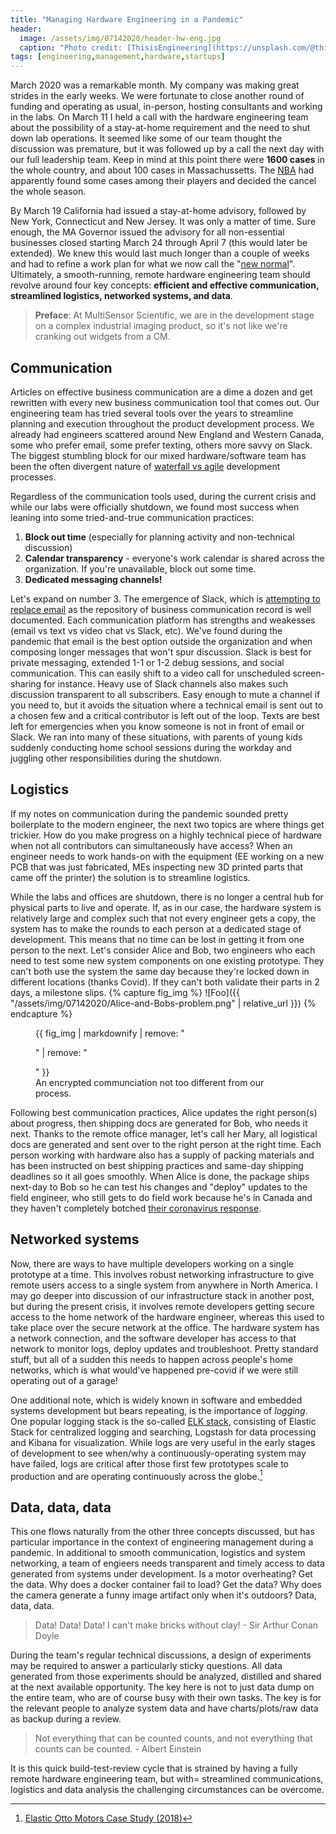 ```yaml
---
title: "Managing Hardware Engineering in a Pandemic"
header:
  image: /assets/img/07142020/header-hw-eng.jpg
  caption: "Photo credit: [ThisisEngineering](https://unsplash.com/@thisisengineering)"
tags: [engineering,management,hardware,startups]
---
```

March 2020 was a remarkable month. My company was making great strides in the early weeks. We were fortunate to close another round of funding and operating as usual, in-person, hosting consultants and working in the labs. On March 11 I held a call with the hardware engineering team about the possibility of a stay-at-home requirement and the need to shut down lab operations. It seemed like some of our team thought the discussion was premature, but it was followed up by a call the next day with our full leadership team. Keep in mind at this point there were **1600 cases** in the whole country, and about 100 cases in Massachussetts. The [NBA](https://www.espn.com/nba/story/_/id/28897195/inside-nba-coronavirus-shutdown-how-tense-hours-changed-everything) had apparently found some cases among their players and decided the cancel the whole season.

By March 19 California had issued a stay-at-home advisory, followed by New York, Connecticut and New Jersey. It was only a matter of time. Sure enough, the MA Governor issued the advisory for all non-essential businesses closed starting March 24 through April 7 (this would later be extended). We knew this would last much longer than a couple of weeks and had to refine a work plan for what we now call the "[new normal](https://www.technologyreview.com/2020/06/30/1004575/beyond-covid-19-lies-a-new-normal-and-new-opportunities/)". Ultimately, a smooth-running, remote hardware engineering team should revolve around four key concepts: **efficient and effective communication, streamlined logistics, networked systems, and data**.  

>**Preface**: At MultiSensor Scientific, we are in the development stage on a complex industrial imaging product, so it's not like we're cranking out widgets from a CM.

## Communication
Articles on effective business communication are a dime a dozen and get rewritten with every new business communication tool that comes out. Our engineering team has tried several tools over the years to streamline planning and execution throughout the product development process. We already had engineers scattered around New England and Western Canada, some who prefer email, some prefer texting, others more savvy on Slack. The biggest stumbling block for our mixed hardware/software team has been the often divergent nature of [waterfall vs agile](https://www.agileforhardware.com/about/) development processes.

Regardless of the communication tools used, during the current crisis and while our labs were officially shutdown, we found most success when leaning into some tried-and-true communication practices:  
1. **Block out time** (especially for planning activity and non-technical discussion)
2. **Calendar transparency** - everyone's work calendar is shared across the organization. If you're unavailable, block out some time.
3. **Dedicated messaging channels!**

Let's expand on number 3. The emergence of Slack, which is [attempting to replace email](https://www.nytimes.com/2019/06/19/style/slack-replace-email-ipo-listing.html) as the repository of business communication record is well documented. Each communication platform has strengths and weakesses (email vs text vs video chat vs Slack, etc). We've found during the pandemic that email is the best option outside the organization and when composing longer messages that won't spur discussion. Slack is best for private messaging, extended 1-1 or 1-2 debug sessions, and social communication. This can easily shift to a video call for unscheduled screen-sharing for instance. Heavy use of Slack channels also makes such discussion transparent to all subscribers. Easy enough to mute a channel if you need to, but it avoids the situation where a technical email is sent out to a chosen few and a critical contributor is left out of the loop. Texts are best left for emergencies when you know someone is not in front of email or Slack. We ran into many of these situations, with parents of young kids suddenly conducting home school sessions during the workday and juggling other responsibilities during the shutdown.    


## Logistics
If my notes on communication during the pandemic sounded pretty boilerplate to the modern engineer, the next two topics are where things get trickier. How do you make progress on a highly technical piece of hardware when not all contributors can simultaneously have access? When an engineer needs to work hands-on with the equipment (EE working on a new PCB that was just fabricated, MEs inspecting new 3D printed parts that came off the printer) the solution is to streamline logistics.

While the labs and offices are shutdown, there is no longer a central hub for physical parts to live and operate. If, as in our case, the hardware system is relatively large and complex such that not every engineer gets a copy, the system has to make the rounds to each person at a dedicated stage of development. This means that no time can be lost in getting it from one person to the next. Let's consider Alice and Bob, two engineers who each need to test some new system components on one existing prototype. They can't both use the system the same day because they're locked down in different locations (thanks Covid). If they can't both validate their parts in 2 days, a milestone slips.
{% capture fig_img %}
![Foo]({{ "/assets/img/07142020/Alice-and-Bobs-problem.png" | relative_url }})
{% endcapture %}

<figure>
  {{ fig_img | markdownify | remove: "<p>" | remove: "</p>" }}
  <figcaption>An encrypted communciation not too different from our process.</figcaption>
</figure>

Following best communication practices, Alice updates the right person(s) about progress, then shipping docs are generated for Bob, who needs it next. Thanks to the remote office manager, let's call her Mary, all logistical docs are generated and sent over to the right person at the right time. Each person working with hardware also has a supply of packing materials and has been instructed on best shipping practices and same-day shipping deadlines so it all goes smoothly. When Alice is done, the package ships next-day to Bob so he can test his changes and "deploy" updates to the field engineer, who still gets to do field work because he's in Canada and they haven't completely botched [their coronavirus response](https://www.vox.com/2020/5/4/21242750/coronavirus-covid-19-united-states-canada-trump-trudeau).

## Networked systems
Now, there are ways to have multiple developers working on a single prototype at a time. This involves robust networking infrastructure to give remote users access to a single system from anywhere in North America. I may go deeper into discussion of our infrastructure stack in another post, but during the present crisis, it involves remote developers getting secure access to the home network of the hardware engineer, whereas this used to take place over the secure network at the office. The hardware system has a network connection, and the software developer has access to that network to monitor logs, deploy updates and troubleshoot. Pretty standard stuff, but all of a sudden this needs to happen across people's home networks, which is what would've happened pre-covid if we were still operating out of a garage!

One additional note, which is widely known in software and embedded systems development but bears repeating, is the importance of *logging*. One popular logging stack is the so-called [ELK stack](https://logz.io/learn/complete-guide-elk-stack/), consisting of Elastic Stack for centralized logging and searching, Logstash for data processing and Kibana for visualization. While logs are very useful in the early stages of development to see when/why a continuously-operating system may have failed, logs are critical after those first few prototypes scale to production and are operating continuously across the globe.[^1]

## Data, data, data
This one flows naturally from the other three concepts discussed, but has particular importance in the context of engineering management during a pandemic. In additional to smooth communication, logistics and system networking, a team of engieers needs transparent and timely access to data generated from systems under development. Is a motor overheating? Get the data. Why does a docker container fail to load? Get the data? Why does the camera generate a funny image artifact only when it's outdoors? Data, data, data.
>Data! Data! Data! I can't make bricks without clay! - Sir Arthur Conan Doyle

During the team's regular technical discussions, a design of experiments may be required to answer a particularly sticky questions. All data generated from those experiments should be analyzed, distilled and shared at the next available opportunity. The key here is not to just data dump on the entire team, who are of course busy with their own tasks. The key is for the relevant people to analyze system data and have charts/plots/raw data as backup during a review.
>Not everything that can be counted counts, and not everything that counts can be counted. - Albert Einstein

It is this quick build-test-review cycle that is strained by having a fully remote hardware engineering team, but with= streamlined communications, logistics and data analysis the challenging circumstances can be overcome.

[^1]: [Elastic Otto Motors Case Study (2018)](https://www.elastic.co/pdf/otto-motors-quick-starter-stack-elasticon-2018.pdf)
